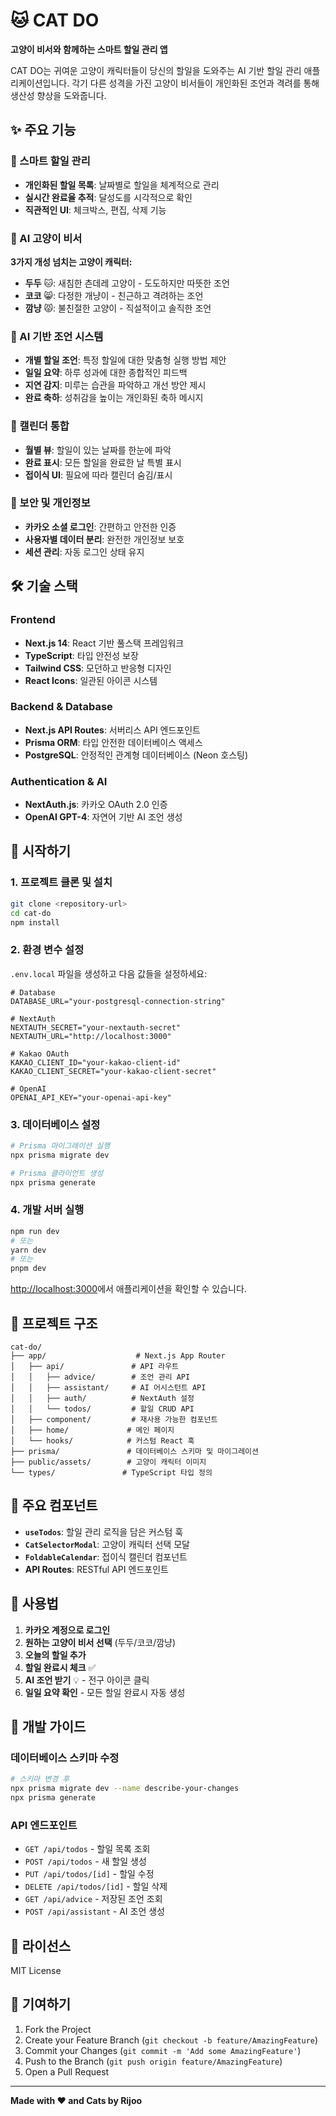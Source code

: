 # 🐱 CAT DO

**고양이 비서와 함께하는 스마트 할일 관리 앱**

CAT DO는 귀여운 고양이 캐릭터들이 당신의 할일을 도와주는 AI 기반 할일 관리 애플리케이션입니다. 각기 다른 성격을 가진 고양이 비서들이 개인화된 조언과 격려를 통해 생산성 향상을 도와줍니다.

## ✨ 주요 기능

### 🎯 스마트 할일 관리

- **개인화된 할일 목록**: 날짜별로 할일을 체계적으로 관리
- **실시간 완료율 추적**: 달성도를 시각적으로 확인
- **직관적인 UI**: 체크박스, 편집, 삭제 기능

### 🐾 AI 고양이 비서

**3가지 개성 넘치는 고양이 캐릭터:**

- **두두** 🐱: 새침한 츤데레 고양이 - 도도하지만 따뜻한 조언
- **코코** 😸: 다정한 개냥이 - 친근하고 격려하는 조언
- **깜냥** 😾: 불친절한 고양이 - 직설적이고 솔직한 조언

### 🤖 AI 기반 조언 시스템

- **개별 할일 조언**: 특정 할일에 대한 맞춤형 실행 방법 제안
- **일일 요약**: 하루 성과에 대한 종합적인 피드백
- **지연 감지**: 미루는 습관을 파악하고 개선 방안 제시
- **완료 축하**: 성취감을 높이는 개인화된 축하 메시지

### 📅 캘린더 통합

- **월별 뷰**: 할일이 있는 날짜를 한눈에 파악
- **완료 표시**: 모든 할일을 완료한 날 특별 표시
- **접이식 UI**: 필요에 따라 캘린더 숨김/표시

### 🔐 보안 및 개인정보

- **카카오 소셜 로그인**: 간편하고 안전한 인증
- **사용자별 데이터 분리**: 완전한 개인정보 보호
- **세션 관리**: 자동 로그인 상태 유지

## 🛠️ 기술 스택

### Frontend

- **Next.js 14**: React 기반 풀스택 프레임워크
- **TypeScript**: 타입 안전성 보장
- **Tailwind CSS**: 모던하고 반응형 디자인
- **React Icons**: 일관된 아이콘 시스템

### Backend & Database

- **Next.js API Routes**: 서버리스 API 엔드포인트
- **Prisma ORM**: 타입 안전한 데이터베이스 액세스
- **PostgreSQL**: 안정적인 관계형 데이터베이스 (Neon 호스팅)

### Authentication & AI

- **NextAuth.js**: 카카오 OAuth 2.0 인증
- **OpenAI GPT-4**: 자연어 기반 AI 조언 생성

## 🚀 시작하기

### 1. 프로젝트 클론 및 설치

```bash
git clone <repository-url>
cd cat-do
npm install
```

### 2. 환경 변수 설정

`.env.local` 파일을 생성하고 다음 값들을 설정하세요:

```env
# Database
DATABASE_URL="your-postgresql-connection-string"

# NextAuth
NEXTAUTH_SECRET="your-nextauth-secret"
NEXTAUTH_URL="http://localhost:3000"

# Kakao OAuth
KAKAO_CLIENT_ID="your-kakao-client-id"
KAKAO_CLIENT_SECRET="your-kakao-client-secret"

# OpenAI
OPENAI_API_KEY="your-openai-api-key"
```

### 3. 데이터베이스 설정

```bash
# Prisma 마이그레이션 실행
npx prisma migrate dev

# Prisma 클라이언트 생성
npx prisma generate
```

### 4. 개발 서버 실행

```bash
npm run dev
# 또는
yarn dev
# 또는
pnpm dev
```

[http://localhost:3000](http://localhost:3000)에서 애플리케이션을 확인할 수 있습니다.

## 📁 프로젝트 구조

```
cat-do/
├── app/                    # Next.js App Router
│   ├── api/               # API 라우트
│   │   ├── advice/        # 조언 관리 API
│   │   ├── assistant/     # AI 어시스턴트 API
│   │   ├── auth/          # NextAuth 설정
│   │   └── todos/         # 할일 CRUD API
│   ├── component/         # 재사용 가능한 컴포넌트
│   ├── home/             # 메인 페이지
│   └── hooks/            # 커스텀 React 훅
├── prisma/               # 데이터베이스 스키마 및 마이그레이션
├── public/assets/        # 고양이 캐릭터 이미지
└── types/               # TypeScript 타입 정의
```

## 🎨 주요 컴포넌트

- **`useTodos`**: 할일 관리 로직을 담은 커스텀 훅
- **`CatSelectorModal`**: 고양이 캐릭터 선택 모달
- **`FoldableCalendar`**: 접이식 캘린더 컴포넌트
- **API Routes**: RESTful API 엔드포인트

## 🎯 사용법

1. **카카오 계정으로 로그인**
2. **원하는 고양이 비서 선택** (두두/코코/깜냥)
3. **오늘의 할일 추가**
4. **할일 완료시 체크** ✅
5. **AI 조언 받기** 💡 - 전구 아이콘 클릭
6. **일일 요약 확인** - 모든 할일 완료시 자동 생성

## 🔧 개발 가이드

### 데이터베이스 스키마 수정

```bash
# 스키마 변경 후
npx prisma migrate dev --name describe-your-changes
npx prisma generate
```

### API 엔드포인트

- `GET /api/todos` - 할일 목록 조회
- `POST /api/todos` - 새 할일 생성
- `PUT /api/todos/[id]` - 할일 수정
- `DELETE /api/todos/[id]` - 할일 삭제
- `GET /api/advice` - 저장된 조언 조회
- `POST /api/assistant` - AI 조언 생성

## 📝 라이선스

MIT License

## 🤝 기여하기

1. Fork the Project
2. Create your Feature Branch (`git checkout -b feature/AmazingFeature`)
3. Commit your Changes (`git commit -m 'Add some AmazingFeature'`)
4. Push to the Branch (`git push origin feature/AmazingFeature`)
5. Open a Pull Request

---

**Made with ❤️ and Cats by Rijoo**
